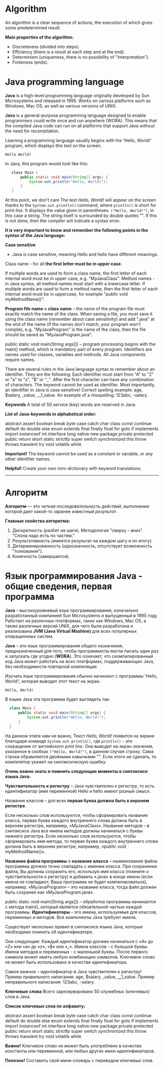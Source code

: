 # Algorithm
An algorithm is a clear sequence of actions, the execution of which gives some predetermined result.

**Main properties of the algorithm:**
- Discreteness (divided into steps).
- Efficiency (there is a result at each step and at the end).
- Determinism (uniqueness, there is no possibility of "interpretation").
- Finiteness (ends).

# Java programming language

**Java** is a high-level programming language originally developed by
Sun Microsystems and released in 1995.
Works on various platforms such as Windows, Mac OS, as well as various versions of UNIX.

**Java** is a general-purpose programming language designed to enable programmers
could write once and run anywhere (WORA). This means that the compiled Java code
can run on all platforms that support Java without the need for recompilation.

Learning a programming language usually begins with the 'Hello, World!' program, which displays this text on the screen.
```console
Hello World!
```
In Java, this program would look like this:
```java
   class Main {
       public static void main(String[] args) {
           System.out.println("Hello, World!");
       }
   }
```

At this point, we don't care
The text *Hello, World!* will appear on the screen thanks to the `System.out.println()` command,
where `println()` is short for *print line*. It displays the value given in parentheses.
`("Hello, World!")`, in this case a string. The string itself is surrounded by double quotes "".
If this is not done, then the compiler will indicate a syntax error.

**It is very important to know and remember the following points in the syntax of the Java language:**

**Case sensitive**
- Java is case sensitive, meaning Hello and hello have different meanings.

Class name - for all **the first letter must be in upper case**.

If multiple words are used to form a class name, the first letter of each internal word
must be in upper case, e.g. "MyJavaClass". Method names - in Java syntax, all method names
must start with a lowercase letter. If multiple words are used to form a method name, then
the first letter of each internal word must be in uppercase, for example "public void myMethodName()".

**Program file name = class name**
– the name of the program file must exactly match the name of the class.
When saving a file, you must save it using the class name (remember about case sensitivity)
and add ".java" at the end of the name (if the names don't match, your program won't compile), e.g.
"MyJavaProgram" is the name of the class, then the file should be saved as "MyJavaProgram.java".

public static void main(String args[]) – program processing begins with the main() method, which is mandatory
part of every program. Identifiers are names used for classes, variables and methods.
All Java components require names.

There are several rules in the Java language syntax to remember about an identifier.
They are the following:
Each identifier must start from "A" to "Z" or "a" to "z", "$" or "_".
After the first character can have any combination of characters. The keyword cannot be used as
identifier.
Most importantly, an identifier in Java is case sensitive!
Correct spelling example: age, $salary, _value, __1_value. An example of a misspelling: 123abc, -salary.

**Keywords**
A total of 50 service (key) words are reserved in Java.

**List of Java-keywords in alphabetical order:**

abstract assert boolean break byte case catch char class const continue default do double else enum extends
final finally float for goto if implements import instanceof int interface long native new package private
protected public return short static strictfp super switch synchronized this throw throws transient try
void volatile while

**Important!** The keyword cannot be used as a constant or variable, or any other
identifier names.

**Helpful!** Create your own mini-dictionary with keyword translations.

____________________________________________________________________________
# Алгоритм 
**Алгоритм** — это _четкая_ _последовательность_ _действий_, выполнение которой дает какой-то заранее 
известный _результат_.

**Главные свойства алгоритма:**
1. Дискретность (разбит на шаги). Методология "сверху - вниз". "Слона надо есть по частям."
2. Результативность (имеется результат на каждом шагу и по итогу).
3. Детерминированность (однозначность, отсутствует возможность "толкования").
4. Конечность (завершается).





# Язык программирования Java - общие сведения, первая программа

**Java** – высокоуровневый язык программирования, изначально разработанный компанией
Sun Microsystems и выпущенный в 1995 году.
Работает на различных платформах, таких как Windows, Mac OS, а также различных версий UNIX, для чего
была разработана и реализована **JVM (Java Virtual Mashine)** для всех популярных операционных систем.

**Java** – это язык программирования общего назначения, предназначенный для того, чтобы программисты
могли писать один раз и запускать где угодно (**WORA**). Это означает, что скомпилированный код Java
может работать на всех платформах, поддерживающих Java, без необходимости повторной компиляции.

Изучать язык программирования обычно начинают с программы 'Hello, World!', которая выводит этот текст на экран.
```console
Hello, World!
```
В языке Java эта программа будет выглядеть так:
```java
  class Main { 
      public static void main(String[] args) {
          System.out.println("Hello, World!");
      }
  }
```

На данном этапе нам не важно,
Текст *Hello, World!* появится на экране благодаря команде `System.out.println()`,
где `println()` - это сокращение от английского *print line*. Она выводит на экран значение, указанное в скобках
`("Hello, World!")`, в данном случае строку. Сама строка обрамляется двойными кавычками "".
Если этого не сделать, то компилятор укажет на синтаксическую ошибку.

**Очень важно знать и помнить следующие моменты в синтаксисе языка Java:**

**Чувствительность к регистру**
– Java чувствителен к регистру, то есть идентификатор (имя переменной) Hello и hello имеют разный смысл.

Название классов – для всех **первая буква должна быть в верхнем регистре**.

Если несколько слов используются, чтобы сформировать название класса, первая буква каждого внутреннего слова
должна быть в верхнем регистре, например, «MyJavaClass». Название методов – в синтаксисе Java все имена методов
должны начинаться с буквы нижнего регистра. Если несколько слов используются, чтобы сформировать имя метода, то
первая буква каждого внутреннего слова должна быть в верхнем регистре, например, «public void myMethodName()».

**Название файла программы = название класса**
– наименование файла программы должно точно совпадать с именем класса.
При сохранении файла, Вы должны сохранить его, используя имя класса (помните о чувствительности к регистру)
и добавить «.java» в конце имени (если имена не совпадают, Ваша программа не будет компилироваться), например,
«MyJavaProgram» – это название класса, тогда файл должен быть сохранен как «MyJavaProgram.java».

public static void main(String args[]) – обработка программы начинается с метода main(), который является обязательной
частью каждой программы. 
**Идентификаторы** – это имена, используемые для классов, переменных и методов.
Все компоненты Java требуют имена.

Существует несколько правил в синтаксисе языка Java, которые необходимо помнить об идентификаторе.

Они следующие:
Каждый идентификатор должен начинаться с «A» до «Z» или «a» до «z», «$» или «_».
Имена классов - с большой буквы.
Имена методов и переменных - с маленькой буквы.
После первого символа может иметь любую комбинацию символов. Ключевое слово не может быть использовано в качестве
идентификатора.

Самое важное – идентификатор в Java чувствителен к регистру!
Пример правильного написания: age, $salary, _value, __1_value. Пример неправильного написания: 123abc, -salary.

**Ключевые слова**
Всего зарезервировано 50 служебных (ключевых) слов в Java.

**Список ключевых слов по алфавиту:**

abstract assert boolean break byte case catch char class const continue default do double else enum extends
final finally float for goto if implements import instanceof int interface long native new package private
protected public return short static strictfp super switch synchronized this throw throws transient try
void volatile while

**Важно!** Ключевое слово не может быть употреблено в качестве константы или переменной, или любых других
имен идентификаторов.

**Полезно!** Составить свой мини-словарь с переводом ключевых слов.